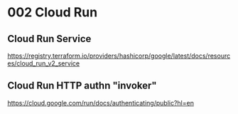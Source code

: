 # 002 Cloud Run

## Cloud Run Service
https://registry.terraform.io/providers/hashicorp/google/latest/docs/resources/cloud_run_v2_service

## Cloud Run HTTP authn "invoker"
https://cloud.google.com/run/docs/authenticating/public?hl=en

